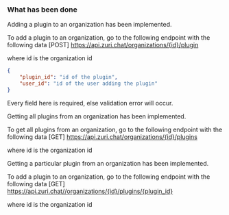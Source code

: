 ### What has been done

Adding a plugin to an organization has been implemented.

To add a plugin to an organization, go to the following endpoint with the following data
 [POST] https://api.zuri.chat/organizations/{id}/plugin

where id is the organization id

```json
{
    "plugin_id": "id of the plugin",
    "user_id": "id of the user adding the plugin"
}

```
Every field here is required, else validation error will occur.


Getting all plugins from an organization has been implemented.

To get all plugins from an organization, go to the following endpoint with the following data
 [GET] https://api.zuri.chat/organizations/{id}/plugins

where id is the organization id



Getting a particular plugin from an organization has been implemented.

To add a plugin to an organization, go to the following endpoint with the following data
 [GET] https://api.zuri.chat//organizations/{id}/plugins/{plugin_id}

where id is the organization id
